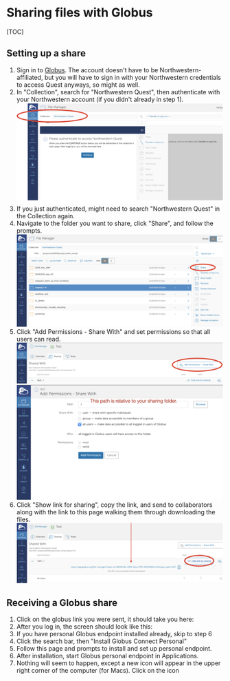 # Sharing files with Globus

[TOC]

## Setting up a share

1. Sign in to [Globus](https://app.globus.org/file-manager). The account doesn't have to be Northwestern-affiliated, but you will have to sign in with your Northwestern credentials to access Quest anyways, so might as well.
2. In "Collection", search for "Northwestern Quest", then authenticate with your Northwestern account (if you didn't already in step 1).
![](img/globus/globus1.png)
3. If you just authenticated, might need to search "Northwestern Quest" in the Collection again.
4. Navigate to the folder you want to share, click "Share", and follow the prompts.
![](img/globus/globus2.png)
5. Click "Add Permissions - Share With" and set permissions so that all users can read.
![](img/globus/globus3.png)
![](img/globus/globus4.png)
6. Click "Show link for sharing", copy the link, and send to collaborators along with the link to this page walking them through downloading the files.
![](img/globus/globus5.png)

## Receiving a Globus share

1. Click on the globus link you were sent, it should take you here:
2. After you log in, the screen should look like this:
3. If you have personal Globus endpoint installed already, skip to step 6
4. Click the search bar, then "Install Globus Connect Personal"
5. Follow this page and prompts to install and set up personal endpoint.
6. After installation, start Globus personal endpoint in Applications.
7. Nothing will seem to happen, except a new icon will appear in the upper right corner of the computer (for Macs). Click on the icon